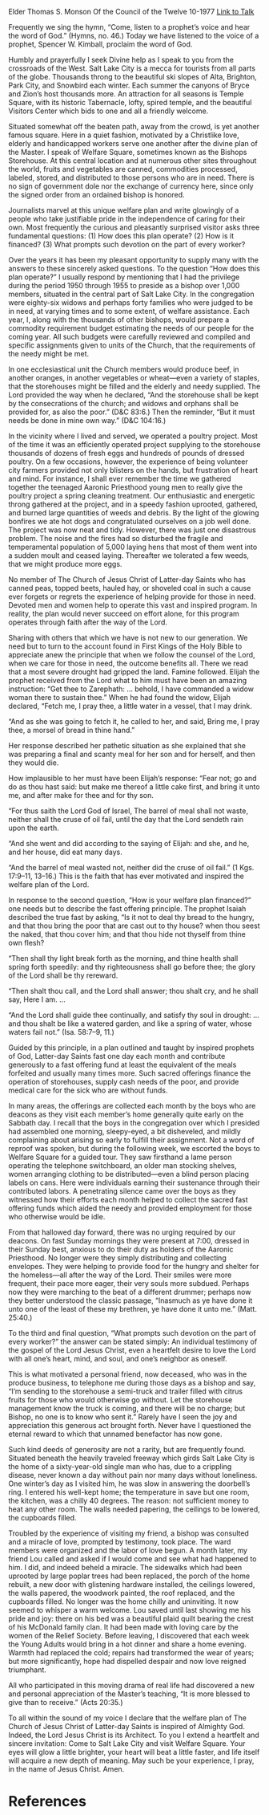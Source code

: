 Elder Thomas S. Monson
Of the Council of the Twelve
10-1977
[Link to Talk](https://www.churchofjesuschrist.org/study/general-conference/1977/10/the-way-of-the-lord?lang=eng)

Frequently we sing the hymn, “Come, listen to a prophet’s voice and hear the word of God.” (Hymns, no. 46.) Today we have listened to the voice of a prophet, Spencer W. Kimball, proclaim the word of God.

Humbly and prayerfully I seek Divine help as I speak to you from the crossroads of the West. Salt Lake City is a mecca for tourists from all parts of the globe. Thousands throng to the beautiful ski slopes of Alta, Brighton, Park City, and Snowbird each winter. Each summer the canyons of Bryce and Zion’s host thousands more. An attraction for all seasons is Temple Square, with its historic Tabernacle, lofty, spired temple, and the beautiful Visitors Center which bids to one and all a friendly welcome.

Situated somewhat off the beaten path, away from the crowd, is yet another famous square. Here in a quiet fashion, motivated by a Christlike love, elderly and handicapped workers serve one another after the divine plan of the Master. I speak of Welfare Square, sometimes known as the Bishops Storehouse. At this central location and at numerous other sites throughout the world, fruits and vegetables are canned, commodities processed, labeled, stored, and distributed to those persons who are in need. There is no sign of government dole nor the exchange of currency here, since only the signed order from an ordained bishop is honored.

Journalists marvel at this unique welfare plan and write glowingly of a people who take justifiable pride in the independence of caring for their own. Most frequently the curious and pleasantly surprised visitor asks three fundamental questions: (1) How does this plan operate? (2) How is it financed? (3) What prompts such devotion on the part of every worker?

Over the years it has been my pleasant opportunity to supply many with the answers to these sincerely asked questions. To the question “How does this plan operate?” I usually respond by mentioning that I had the privilege during the period 1950 through 1955 to preside as a bishop over 1,000 members, situated in the central part of Salt Lake City. In the congregation were eighty-six widows and perhaps forty families who were judged to be in need, at varying times and to some extent, of welfare assistance. Each year, I, along with the thousands of other bishops, would prepare a commodity requirement budget estimating the needs of our people for the coming year. All such budgets were carefully reviewed and compiled and specific assignments given to units of the Church, that the requirements of the needy might be met.

In one ecclesiastical unit the Church members would produce beef, in another oranges, in another vegetables or wheat—even a variety of staples, that the storehouses might be filled and the elderly and needy supplied. The Lord provided the way when he declared, “And the storehouse shall be kept by the consecrations of the church; and widows and orphans shall be provided for, as also the poor.” (D&C 83:6.) Then the reminder, “But it must needs be done in mine own way.” (D&C 104:16.)

In the vicinity where I lived and served, we operated a poultry project. Most of the time it was an efficiently operated project supplying to the storehouse thousands of dozens of fresh eggs and hundreds of pounds of dressed poultry. On a few occasions, however, the experience of being volunteer city farmers provided not only blisters on the hands, but frustration of heart and mind. For instance, I shall ever remember the time we gathered together the teenaged Aaronic Priesthood young men to really give the poultry project a spring cleaning treatment. Our enthusiastic and energetic throng gathered at the project, and in a speedy fashion uprooted, gathered, and burned large quantities of weeds and debris. By the light of the glowing bonfires we ate hot dogs and congratulated ourselves on a job well done. The project was now neat and tidy. However, there was just one disastrous problem. The noise and the fires had so disturbed the fragile and temperamental population of 5,000 laying hens that most of them went into a sudden moult and ceased laying. Thereafter we tolerated a few weeds, that we might produce more eggs.

No member of The Church of Jesus Christ of Latter-day Saints who has canned peas, topped beets, hauled hay, or shoveled coal in such a cause ever forgets or regrets the experience of helping provide for those in need. Devoted men and women help to operate this vast and inspired program. In reality, the plan would never succeed on effort alone, for this program operates through faith after the way of the Lord.

Sharing with others that which we have is not new to our generation. We need but to turn to the account found in First Kings of the Holy Bible to appreciate anew the principle that when we follow the counsel of the Lord, when we care for those in need, the outcome benefits all. There we read that a most severe drought had gripped the land. Famine followed. Elijah the prophet received from the Lord what to him must have been an amazing instruction: “Get thee to Zarephath: … behold, I have commanded a widow woman there to sustain thee.” When he had found the widow, Elijah declared, “Fetch me, I pray thee, a little water in a vessel, that I may drink.

“And as she was going to fetch it, he called to her, and said, Bring me, I pray thee, a morsel of bread in thine hand.”

Her response described her pathetic situation as she explained that she was preparing a final and scanty meal for her son and for herself, and then they would die.

How implausible to her must have been Elijah’s response: “Fear not; go and do as thou hast said: but make me thereof a little cake first, and bring it unto me, and after make for thee and for thy son.

“For thus saith the Lord God of Israel, The barrel of meal shall not waste, neither shall the cruse of oil fail, until the day that the Lord sendeth rain upon the earth.

“And she went and did according to the saying of Elijah: and she, and he, and her house, did eat many days.

“And the barrel of meal wasted not, neither did the cruse of oil fail.” (1 Kgs. 17:9–11, 13–16.) This is the faith that has ever motivated and inspired the welfare plan of the Lord.

In response to the second question, “How is your welfare plan financed?” one needs but to describe the fast offering principle. The prophet Isaiah described the true fast by asking, “Is it not to deal thy bread to the hungry, and that thou bring the poor that are cast out to thy house? when thou seest the naked, that thou cover him; and that thou hide not thyself from thine own flesh?

“Then shall thy light break forth as the morning, and thine health shall spring forth speedily: and thy righteousness shall go before thee; the glory of the Lord shall be thy rereward.

“Then shalt thou call, and the Lord shall answer; thou shalt cry, and he shall say, Here I am. …

“And the Lord shall guide thee continually, and satisfy thy soul in drought: … and thou shalt be like a watered garden, and like a spring of water, whose waters fail not.” (Isa. 58:7–9, 11.)

Guided by this principle, in a plan outlined and taught by inspired prophets of God, Latter-day Saints fast one day each month and contribute generously to a fast offering fund at least the equivalent of the meals forfeited and usually many times more. Such sacred offerings finance the operation of storehouses, supply cash needs of the poor, and provide medical care for the sick who are without funds.

In many areas, the offerings are collected each month by the boys who are deacons as they visit each member’s home generally quite early on the Sabbath day. I recall that the boys in the congregation over which I presided had assembled one morning, sleepy-eyed, a bit disheveled, and mildly complaining about arising so early to fulfill their assignment. Not a word of reproof was spoken, but during the following week, we escorted the boys to Welfare Square for a guided tour. They saw firsthand a lame person operating the telephone switchboard, an older man stocking shelves, women arranging clothing to be distributed—even a blind person placing labels on cans. Here were individuals earning their sustenance through their contributed labors. A penetrating silence came over the boys as they witnessed how their efforts each month helped to collect the sacred fast offering funds which aided the needy and provided employment for those who otherwise would be idle.

From that hallowed day forward, there was no urging required by our deacons. On fast Sunday mornings they were present at 7:00, dressed in their Sunday best, anxious to do their duty as holders of the Aaronic Priesthood. No longer were they simply distributing and collecting envelopes. They were helping to provide food for the hungry and shelter for the homeless—all after the way of the Lord. Their smiles were more frequent, their pace more eager, their very souls more subdued. Perhaps now they were marching to the beat of a different drummer; perhaps now they better understood the classic passage, “Inasmuch as ye have done it unto one of the least of these my brethren, ye have done it unto me.” (Matt. 25:40.)

To the third and final question, “What prompts such devotion on the part of every worker?” the answer can be stated simply: An individual testimony of the gospel of the Lord Jesus Christ, even a heartfelt desire to love the Lord with all one’s heart, mind, and soul, and one’s neighbor as oneself.

This is what motivated a personal friend, now deceased, who was in the produce business, to telephone me during those days as a bishop and say, “I’m sending to the storehouse a semi-truck and trailer filled with citrus fruits for those who would otherwise go without. Let the storehouse management know the truck is coming, and there will be no charge; but Bishop, no one is to know who sent it.” Rarely have I seen the joy and appreciation this generous act brought forth. Never have I questioned the eternal reward to which that unnamed benefactor has now gone.

Such kind deeds of generosity are not a rarity, but are frequently found. Situated beneath the heavily traveled freeway which girds Salt Lake City is the home of a sixty-year-old single man who has, due to a crippling disease, never known a day without pain nor many days without loneliness. One winter’s day as I visited him, he was slow in answering the doorbell’s ring. I entered his well-kept home; the temperature in save but one room, the kitchen, was a chilly 40 degrees. The reason: not sufficient money to heat any other room. The walls needed papering, the ceilings to be lowered, the cupboards filled.

Troubled by the experience of visiting my friend, a bishop was consulted and a miracle of love, prompted by testimony, took place. The ward members were organized and the labor of love begun. A month later, my friend Lou called and asked if I would come and see what had happened to him. I did, and indeed beheld a miracle. The sidewalks which had been uprooted by large poplar trees had been replaced, the porch of the home rebuilt, a new door with glistening hardware installed, the ceilings lowered, the walls papered, the woodwork painted, the roof replaced, and the cupboards filled. No longer was the home chilly and uninviting. It now seemed to whisper a warm welcome. Lou saved until last showing me his pride and joy: there on his bed was a beautiful plaid quilt bearing the crest of his McDonald family clan. It had been made with loving care by the women of the Relief Society. Before leaving, I discovered that each week the Young Adults would bring in a hot dinner and share a home evening. Warmth had replaced the cold; repairs had transformed the wear of years; but more significantly, hope had dispelled despair and now love reigned triumphant.

All who participated in this moving drama of real life had discovered a new and personal appreciation of the Master’s teaching, “It is more blessed to give than to receive.” (Acts 20:35.)

To all within the sound of my voice I declare that the welfare plan of The Church of Jesus Christ of Latter-day Saints is inspired of Almighty God. Indeed, the Lord Jesus Christ is its Architect. To you I extend a heartfelt and sincere invitation: Come to Salt Lake City and visit Welfare Square. Your eyes will glow a little brighter, your heart will beat a little faster, and life itself will acquire a new depth of meaning. May such be your experience, I pray, in the name of Jesus Christ. Amen.

# References
